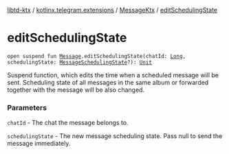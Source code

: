 [libtd-ktx](../../index.md) / [kotlinx.telegram.extensions](../index.md) / [MessageKtx](index.md) / [editSchedulingState](./edit-scheduling-state.md)

# editSchedulingState

`open suspend fun `[`Message`](https://tdlibx.github.io/td/docs/org/drinkless/td/libcore/telegram/TdApi.Message.html)`.editSchedulingState(chatId: `[`Long`](https://kotlinlang.org/api/latest/jvm/stdlib/kotlin/-long/index.html)`, schedulingState: `[`MessageSchedulingState`](https://tdlibx.github.io/td/docs/org/drinkless/td/libcore/telegram/TdApi.MessageSchedulingState.html)`?): `[`Unit`](https://kotlinlang.org/api/latest/jvm/stdlib/kotlin/-unit/index.html)

Suspend function, which edits the time when a scheduled message will be sent. Scheduling state
of all messages in the same album or forwarded together with the message will be also changed.

### Parameters

`chatId` - The chat the message belongs to.

`schedulingState` - The new message scheduling state. Pass null to send the message
immediately.